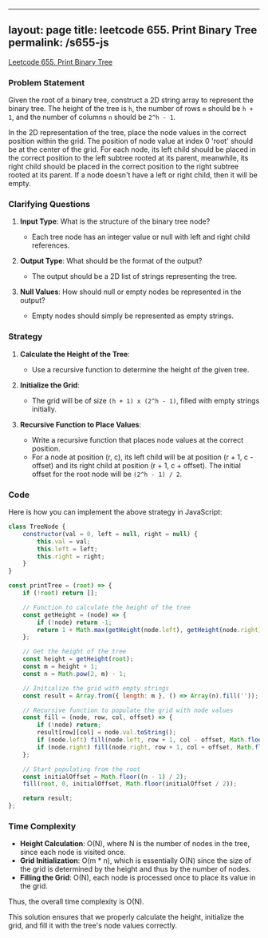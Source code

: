 
---
layout: page
title: leetcode 655. Print Binary Tree
permalink: /s655-js
---
[Leetcode 655. Print Binary Tree](https://algoadvance.github.io/algoadvance/l655)
### Problem Statement

Given the root of a binary tree, construct a 2D string array to represent the binary tree. The height of the tree is `h`, the number of rows `m` should be `h + 1`, and the number of columns `n` should be `2^h - 1`. 

In the 2D representation of the tree, place the node values in the correct position within the grid. The position of node value at index 0 'root' should be at the center of the grid. For each node, its left child should be placed in the correct position to the left subtree rooted at its parent, meanwhile, its right child should be placed in the correct position to the right subtree rooted at its parent. If a node doesn't have a left or right child, then it will be empty.

### Clarifying Questions

1. **Input Type**: What is the structure of the binary tree node?
    - Each tree node has an integer value or null with left and right child references.

2. **Output Type**: What should be the format of the output?
    - The output should be a 2D list of strings representing the tree.

3. **Null Values**: How should null or empty nodes be represented in the output?
    - Empty nodes should simply be represented as empty strings.

### Strategy

1. **Calculate the Height of the Tree**: 
    - Use a recursive function to determine the height of the given tree.

2. **Initialize the Grid**:
    - The grid will be of size `(h + 1) x (2^h - 1)`, filled with empty strings initially.

3. **Recursive Function to Place Values**:
    - Write a recursive function that places node values at the correct position. 
    - For a node at position (r, c), its left child will be at position (r + 1, c - offset) and its right child at position (r + 1, c + offset). The initial offset for the root node will be `(2^h - 1) / 2`.

### Code

Here is how you can implement the above strategy in JavaScript:

```javascript
class TreeNode {
    constructor(val = 0, left = null, right = null) {
        this.val = val;
        this.left = left;
        this.right = right;
    }
}

const printTree = (root) => {
    if (!root) return [];

    // Function to calculate the height of the tree
    const getHeight = (node) => {
        if (!node) return -1;
        return 1 + Math.max(getHeight(node.left), getHeight(node.right));
    };

    // Get the height of the tree
    const height = getHeight(root);
    const m = height + 1;
    const n = Math.pow(2, m) - 1;

    // Initialize the grid with empty strings
    const result = Array.from({ length: m }, () => Array(n).fill(''));

    // Recursive function to populate the grid with node values
    const fill = (node, row, col, offset) => {
        if (!node) return;
        result[row][col] = node.val.toString();
        if (node.left) fill(node.left, row + 1, col - offset, Math.floor(offset / 2));
        if (node.right) fill(node.right, row + 1, col + offset, Math.floor(offset / 2));
    };

    // Start populating from the root
    const initialOffset = Math.floor((n - 1) / 2);
    fill(root, 0, initialOffset, Math.floor(initialOffset / 2));

    return result;
};
```

### Time Complexity

- **Height Calculation**: O(N), where N is the number of nodes in the tree, since each node is visited once.
- **Grid Initialization**: O(m * n), which is essentially O(N) since the size of the grid is determined by the height and thus by the number of nodes.
- **Filling the Grid**: O(N), each node is processed once to place its value in the grid.

Thus, the overall time complexity is O(N).

This solution ensures that we properly calculate the height, initialize the grid, and fill it with the tree's node values correctly.